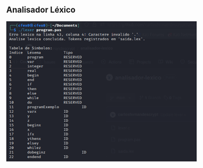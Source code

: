 ## Analisador Léxico 

<img src="https://github.com/carlosfernandescrypt/analisador-lexico/blob/main/image.png" alt="Pagina inicial">
